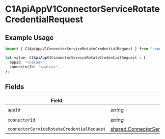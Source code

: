 # C1ApiAppV1ConnectorServiceRotateCredentialRequest

## Example Usage

```typescript
import { C1ApiAppV1ConnectorServiceRotateCredentialRequest } from "conductorone-sdk-typescript/sdk/models/operations";

let value: C1ApiAppV1ConnectorServiceRotateCredentialRequest = {
  appId: "<value>",
  connectorId: "<value>",
};
```

## Fields

| Field                                                                                                                   | Type                                                                                                                    | Required                                                                                                                | Description                                                                                                             |
| ----------------------------------------------------------------------------------------------------------------------- | ----------------------------------------------------------------------------------------------------------------------- | ----------------------------------------------------------------------------------------------------------------------- | ----------------------------------------------------------------------------------------------------------------------- |
| `appId`                                                                                                                 | *string*                                                                                                                | :heavy_check_mark:                                                                                                      | N/A                                                                                                                     |
| `connectorId`                                                                                                           | *string*                                                                                                                | :heavy_check_mark:                                                                                                      | N/A                                                                                                                     |
| `connectorServiceRotateCredentialRequest`                                                                               | [shared.ConnectorServiceRotateCredentialRequest](../../../sdk/models/shared/connectorservicerotatecredentialrequest.md) | :heavy_minus_sign:                                                                                                      | N/A                                                                                                                     |